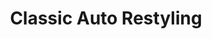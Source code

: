 ---
title: "Classic Auto Restyling"
url: /cathedral-city/classic-auto-restyling/
shop: Autowerkstatt
---